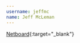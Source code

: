 ```yaml
---
username: jeffmc
name: Jeff McLeman
---
```


[Netboard](http://www.jeffmcleman.com/download.html){:target="_blank"}

